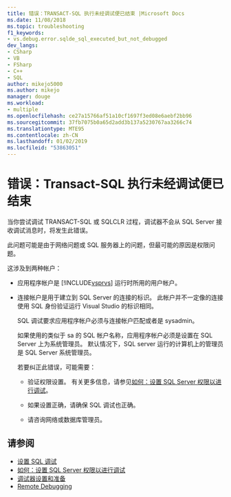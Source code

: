 ```yaml
---
title: 错误：TRANSACT-SQL 执行未经调试便已结束 |Microsoft Docs
ms.date: 11/08/2018
ms.topic: troubleshooting
f1_keywords:
- vs.debug.error.sqlde_sql_executed_but_not_debugged
dev_langs:
- CSharp
- VB
- FSharp
- C++
- SQL
author: mikejo5000
ms.author: mikejo
manager: douge
ms.workload:
- multiple
ms.openlocfilehash: ce27a15766af51a10cf1697f3ed08e6aebf2bb96
ms.sourcegitcommit: 37fb7075b0a65d2add3b137a5230767aa3266c74
ms.translationtype: MTE95
ms.contentlocale: zh-CN
ms.lasthandoff: 01/02/2019
ms.locfileid: "53863051"
---
```

# <a name="error-transact-sql-execution-ended-without-debugging"></a>错误：Transact-SQL 执行未经调试便已结束

当你尝试调试 TRANSACT-SQL 或 SQLCLR 过程，调试器不会从 SQL Server 接收调试消息时，将发生此错误。  
  
此问题可能是由于网络问题或 SQL 服务器上的问题，但最可能的原因是权限问题。  
  
这涉及到两种帐户：  
  
- 应用程序帐户是 [!INCLUDE[vsprvs](../code-quality/includes/vsprvs_md.md)] 运行时所用的用户帐户。  
  
- 连接帐户是用于建立到 SQL Server 的连接的标识。 此帐户并不一定像的连接使用 SQL 身份验证运行 Visual Studio 的标识相同。  
  
  SQL 调试要求应用程序帐户必须与连接帐户匹配或者是 sysadmin。  
  
  如果使用的类似于 sa 的 SQL 帐户名称，应用程序帐户必须是设置在 SQL Server 上为系统管理员。 默认情况下，SQL server 运行的计算机上的管理员是 SQL Server 系统管理员。  
  
  若要纠正此错误，可能需要：  
  
  - 验证权限设置。 有关更多信息，请参见[如何：设置 SQL Server 权限以进行调试](https://msdn.microsoft.com/84e088d0-0409-41d4-841b-f5d4b0fda414)。  
  
  - 如果设置正确，请确保 SQL 调试也正确。  
  
  - 请咨询网络或数据库管理员。  
  
## <a name="see-also"></a>请参阅

- [设置 SQL 调试](https://docs.microsoft.com/previous-versions/visualstudio/visual-studio-2010/s4sszxst(v=vs.100))
- [如何：设置 SQL Server 权限以进行调试](https://msdn.microsoft.com/84e088d0-0409-41d4-841b-f5d4b0fda414)
- [调试器设置和准备](../debugger/debugger-settings-and-preparation.md)
- [Remote Debugging](../debugger/remote-debugging.md)